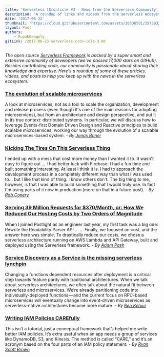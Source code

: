 ```yaml
---
title: 'Serverless (Cron)icle #3 - News from the Serverless Community'
description: 'A roundup of links and videos from the serverless ecosystem that caught our attention this week.'
date: '2017-06-22'
thumbnail: 'https://cloud.githubusercontent.com/assets/20538501/25759320/8bb86c20-3197-11e7-8d3d-5479c197c049.png'
layout: Post
authors:
    - RupakGanguly
gitLink: /2017-06-23-serverless-cron-icle-3.md
---
```


*The open source [Serverless Framework](https://github.com/serverless/serverless) is backed by a super smart and extensive community of developers (we've passed 17,000 stars on GitHub). Besides contributing code, our community is passionate about sharing their knowledge and expertise. Here's a roundup of some of these articles, videos, and posts to help you keep up with the news in the serverless ecosystem.*

### [The evolution of scalable microservices](https://www.oreilly.com/ideas/the-evolution-of-scalable-microservices)
A look at microservices, not as a tool to scale the organization, development and release process (even though it's one of the main reasons for adopting microservices), but from an architecture and design perspective, and put it in its true context: distributed systems. In particular, we will discuss how to leverage Events-first Domain Driven Design and Reactive principles to build scalable microservices, working our way through the evolution of a scalable microservices-based system. - *By [Jonas Bonér](https://www.oreilly.com/people/e0b57-jonas-boner)*

### [Kicking The Tires On This Serverless Thing](http://rob.conery.io/2017/06/05/serverless-is-a-thing/)
I ended up with a mess that cost more money than I wanted it to. It wasn't easy to figure out ...
I had better luck with Firebase. I had a fun time and built something interesting. At least I think it is. I had to approach the development process in a completely different way than what I was used to... but I like that kind of thing. I know others don't. The big thing to me, however, is that I was able to build something that I would truly use. In fact I'm using parts of it now in production (more on that in a future post). - *By [Rob Conery](http://rob.conery.io/about/)*

### [Serving 39 Million Requests for $370/Month, or: How We Reduced Our Hosting Costs by Two Orders of Magnitude](https://trackchanges.postlight.com/serving-39-million-requests-for-370-month-or-how-we-reduced-our-hosting-costs-by-two-orders-of-edc30a9a88cd)
When I joined Postlight as an engineer last year, my first task was a big one: Rewrite the Readability Parser API ...
... Finally, we focused on cost, and the answer here was simple. To drastically reduce our costs, we chose a serverless architecture running on AWS Lambda and API Gateway, built and deployed using the Serverless framework. - *By [Adam Pash](https://trackchanges.postlight.com/@adampash)*

### [Service Discovery as a Service is the missing serverless lynchpin](https://read.acloud.guru/service-discovery-as-a-service-the-missing-serverless-lynchpin-541d001466f4)
Changing a functions dependent resources after deployment is a critical step towards feature parity with traditional architectures.
When we talk about serverless architectures, we often talk about the natural fit between serverless and microservices. We’re already partitioning code into individually-deployed functions — and the current focus on RPC-based microservices will eventually change into event-driven microservices as serverless-native architectures become more mature. - *By [Ben Kehoe](https://read.acloud.guru/@ben11kehoe)*

### [Writing IAM Policies CAREfully](https://serverlesscode.com/post/iam-policies-like-you-care/)
This isn’t a tutorial, just a conceptual framework that’s helped me write better IAM policies. It’s extra useful when an app needs a group of services like DynamoDB, S3, and Kinesis. The method is called “CARE,” and it’s an acronym based on the four parts of an IAM policy statement. - *By [Ryan Scott Brown](https://twitter.com/ryan_sb)*
